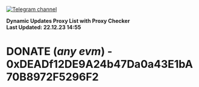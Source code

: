 [![Telegram channel](https://img.shields.io/endpoint?url=https://runkit.io/damiankrawczyk/telegram-badge/branches/master?url=https://t.me/n4z4v0d)](https://t.me/n4z4v0d) 

**Dynamic Updates Proxy List with Proxy Checker**  
**Last Updated: 22.12.23 14:55**

# DONATE (_any evm_) - 0xDEADf12DE9A24b47Da0a43E1bA70B8972F5296F2
